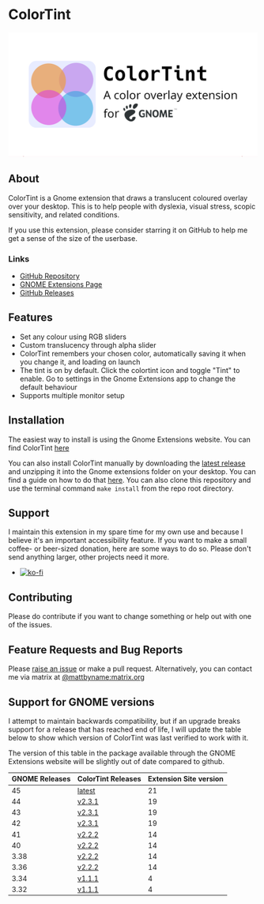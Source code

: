 # ColorTint

![ColorTint Logo](assets/github_social_card.png)

## About

ColorTint is a Gnome extension that draws a translucent coloured overlay over your desktop. This is
to help people with dyslexia, visual stress, scopic sensitivity, and related conditions.

If you use this extension, please consider starring it on GitHub to help me get a sense of the size of the userbase.
  
### Links

- [GitHub Repository](https://github.com/MattByName/color-tint)
- [GNOME Extensions Page](https://extensions.gnome.org/extension/1789/colortint/)
- [GitHub Releases](https://github.com/MattByName/color-tint/releases)

## Features

- Set any colour using RGB sliders
- Custom translucency through alpha slider
- ColorTint remembers your chosen color, automatically saving it when you change it, and loading on
  launch
- The tint is on by default. Click the colortint icon and toggle "Tint" to enable. Go to settings in
  the Gnome Extensions app to change the default behaviour
- Supports multiple monitor setup

## Installation

The easiest way to install is using the Gnome Extensions website. You can find ColorTint
[here](https://extensions.gnome.org/extension/1789/colortint/)

You can also install ColorTint manually by downloading the [latest
release](https://github.com/MattByName/color-tint/releases) and unzipping it into the Gnome
extensions folder on your desktop. You can find a guide on how to do that
[here](https://www.ubuntubuzz.com/2017/11/how-to-install-manually-gnome-shell-extension.html). You
can also clone this repository and use the terminal command `make install` from the repo root
directory.

## Support
I maintain this extension in my spare time for my own use and because I believe it's an important accessibility feature. If you want to make a small coffee- or beer-sized donation, here are some ways to do so. Please don't send anything larger, other projects need it more.
- [![ko-fi](https://ko-fi.com/img/githubbutton_sm.svg)](https://ko-fi.com/E1E1CFXTK)
## Contributing
Please do contribute if you want to change something or help out with one of the issues.

## Feature Requests and Bug Reports

Please [raise an issue](https://github.com/MattByName/color-tint/issues/new) or make a pull
request. Alternatively, you can contact me via matrix at
[@mattbyname:matrix.org](https://matrix.to/#/@mattbyname:matrix.org)

## Support for GNOME versions

I attempt to maintain backwards compatibility, but if an upgrade breaks support for a release that
has reached end of life, I will update the table below to show which version of ColorTint was last
verified to work with it.

The version of this table in the package available through the GNOME Extensions website will be
slightly out of date compared to github.

| GNOME Releases | ColorTint Releases                                                     | Extension Site version |
| :------------- | :--------------------------------------------------------------------- | :--------------------- |
| 45             | [latest](https://github.com/MattByName/color-tint/releases/latest)     | 21                     |
| 44             | [v2.3.1](https://github.com/MattByName/color-tint/releases/tag/v2.3.1) | 19                     |
| 43             | [v2.3.1](https://github.com/MattByName/color-tint/releases/tag/v2.3.1) | 19                     |
| 42             | [v2.3.1](https://github.com/MattByName/color-tint/releases/tag/v2.3.1) | 19                     |
| 41             | [v2.2.2](https://github.com/MattByName/color-tint/releases/tag/v2.2.2) | 14                     |
| 40             | [v2.2.2](https://github.com/MattByName/color-tint/releases/tag/v2.2.2) | 14                     |
| 3.38           | [v2.2.2](https://github.com/MattByName/color-tint/releases/tag/v2.2.2) | 14                     |
| 3.36           | [v2.2.2](https://github.com/MattByName/color-tint/releases/tag/v2.2.2) | 14                     |
| 3.34           | [v1.1.1](https://github.com/MattByName/color-tint/releases/tag/v1.1.1) | 4                      |
| 3.32           | [v1.1.1](https://github.com/MattByName/color-tint/releases/tag/v1.1.1) | 4                      |
